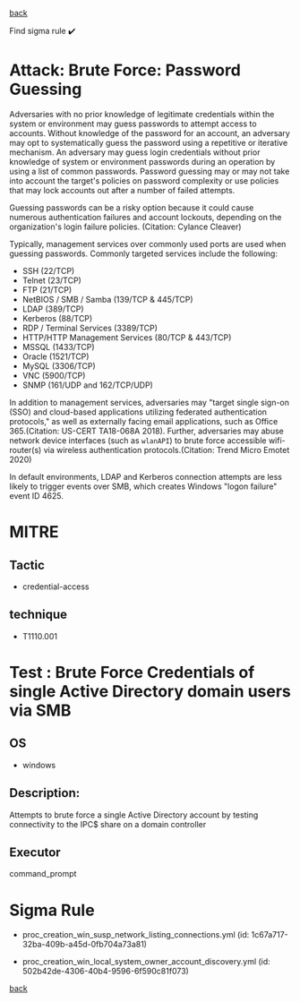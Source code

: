 
[back](../index.md)

Find sigma rule :heavy_check_mark: 

# Attack: Brute Force: Password Guessing 

Adversaries with no prior knowledge of legitimate credentials within the system or environment may guess passwords to attempt access to accounts. Without knowledge of the password for an account, an adversary may opt to systematically guess the password using a repetitive or iterative mechanism. An adversary may guess login credentials without prior knowledge of system or environment passwords during an operation by using a list of common passwords. Password guessing may or may not take into account the target's policies on password complexity or use policies that may lock accounts out after a number of failed attempts.

Guessing passwords can be a risky option because it could cause numerous authentication failures and account lockouts, depending on the organization's login failure policies. (Citation: Cylance Cleaver)

Typically, management services over commonly used ports are used when guessing passwords. Commonly targeted services include the following:

* SSH (22/TCP)
* Telnet (23/TCP)
* FTP (21/TCP)
* NetBIOS / SMB / Samba (139/TCP & 445/TCP)
* LDAP (389/TCP)
* Kerberos (88/TCP)
* RDP / Terminal Services (3389/TCP)
* HTTP/HTTP Management Services (80/TCP & 443/TCP)
* MSSQL (1433/TCP)
* Oracle (1521/TCP)
* MySQL (3306/TCP)
* VNC (5900/TCP)
* SNMP (161/UDP and 162/TCP/UDP)

In addition to management services, adversaries may "target single sign-on (SSO) and cloud-based applications utilizing federated authentication protocols," as well as externally facing email applications, such as Office 365.(Citation: US-CERT TA18-068A 2018). Further, adversaries may abuse network device interfaces (such as `wlanAPI`) to brute force accessible wifi-router(s) via wireless authentication protocols.(Citation: Trend Micro Emotet 2020)

In default environments, LDAP and Kerberos connection attempts are less likely to trigger events over SMB, which creates Windows "logon failure" event ID 4625.

# MITRE
## Tactic
  - credential-access


## technique
  - T1110.001


# Test : Brute Force Credentials of single Active Directory domain users via SMB
## OS
  - windows


## Description:
Attempts to brute force a single Active Directory account by testing connectivity to the IPC$ share on a domain controller


## Executor
command_prompt

# Sigma Rule
 - proc_creation_win_susp_network_listing_connections.yml (id: 1c67a717-32ba-409b-a45d-0fb704a73a81)

 - proc_creation_win_local_system_owner_account_discovery.yml (id: 502b42de-4306-40b4-9596-6f590c81f073)



[back](../index.md)
